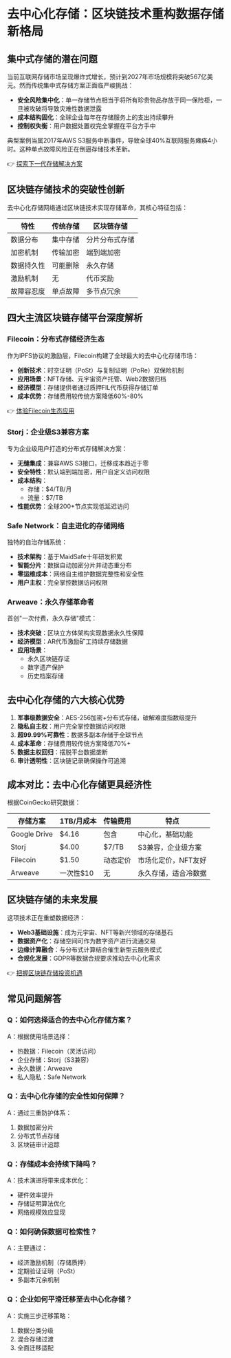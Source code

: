 # 去中心化存储：区块链技术重构数据存储新格局

## 集中式存储的潜在问题

当前互联网存储市场呈现爆炸式增长，预计到2027年市场规模将突破567亿美元。然而传统集中式存储方案正面临严峻挑战：

- **安全风险集中化**：单一存储节点相当于将所有珍贵物品存放于同一保险柜，一旦被攻破将导致灾难性数据泄露
- **成本结构固化**：全球企业每年在存储服务上的支出持续攀升
- **控制权失衡**：用户数据处置权完全掌握在平台方手中

典型案例当属2017年AWS S3服务中断事件，导致全球40%互联网服务瘫痪4小时。这种单点故障风险正在倒逼存储技术革新。

👉 [探索下一代存储解决方案](https://bit.ly/okx_welcome)

## 区块链存储技术的突破性创新

去中心化存储网络通过区块链技术实现存储革命，其核心特征包括：

| 特性            | 传统存储       | 区块链存储       |
|-----------------|----------------|------------------|
| 数据分布        | 集中存储       | 分片分布式存储   |
| 加密机制        | 传输加密       | 端到端加密       |
| 数据持久性      | 可能删除       | 永久存储         |
| 激励机制        | 无             | 代币奖励         |
| 故障容忍度      | 单点故障       | 多节点冗余       |

## 四大主流区块链存储平台深度解析

### Filecoin：分布式存储经济生态

作为IPFS协议的激励层，Filecoin构建了全球最大的去中心化存储市场：

- **创新技术**：时空证明（PoSt）与复制证明（PoRe）双保险机制
- **应用场景**：NFT存储、元宇宙资产托管、Web2数据归档
- **经济模型**：存储提供者通过质押FIL代币获得存储订单
- **成本优势**：存储费用较传统方案降低60%-80%

👉 [体验Filecoin生态应用](https://bit.ly/okx_welcome)

### Storj：企业级S3兼容方案

专为企业级用户打造的分布式存储解决方案：

- **无缝集成**：兼容AWS S3接口，迁移成本趋近于零
- **安全特性**：默认端到端加密，用户自定义访问权限
- **成本结构**：
  - 存储：$4/TB/月
  - 流量：$7/TB
- **性能优势**：全球200+节点实现低延迟访问

### Safe Network：自主进化的存储网络

独特的自治存储系统：

- **技术架构**：基于MaidSafe十年研发积累
- **智能分片**：数据自动加密分片并动态重分布
- **零运维成本**：网络自主维护数据完整性和安全性
- **用户主权**：完全掌控数据访问权限

### Arweave：永久存储革命者

首创"一次付费，永久存储"模式：

- **技术突破**：区块立方体架构实现数据永久性保障
- **经济模型**：AR代币激励矿工持续存储数据
- **应用场景**：
  - 永久区块链存证
  - 数字遗产保护
  - 历史档案存储

## 去中心化存储的六大核心优势

1. **军事级数据安全**：AES-256加密+分布式存储，破解难度指数级提升
2. **隐私自主权**：用户完全掌控数据访问权限
3. **超99.99%可靠性**：数据多副本存储于全球节点
4. **成本革命**：存储费用较传统方案降低70%+
5. **数据主权回归**：摆脱平台数据垄断
6. **审计透明性**：区块链记录确保操作可追溯

## 成本对比：去中心化存储更具经济性

根据CoinGecko研究数据：

| 存储方案       | 1TB/月成本 | 传输费用 | 特点                      |
|----------------|------------|----------|---------------------------|
| Google Drive   | $4.16      | 包含      | 中心化，基础功能          |
| Storj          | $4.00      | $7/TB     | S3兼容，企业级方案        |
| Filecoin       | $1.50      | 动态定价  | 市场化定价，NFT友好       |
| Arweave        | 一次性$10  | 无        | 永久存储，适合冷数据      |

## 区块链存储的未来发展

这项技术正在重塑数据经济：

- **Web3基础设施**：成为元宇宙、NFT等新兴领域的存储基石
- **数据资产化**：存储空间可作为数字资产进行流通交易
- **边缘计算融合**：与分布式计算结合催生新型云服务模式
- **合规化发展**：GDPR等数据合规要求推动去中心化需求

👉 [把握区块链存储投资机遇](https://bit.ly/okx_welcome)

## 常见问题解答

### Q：如何选择适合的去中心化存储方案？
A：根据使用场景选择：
- 热数据：Filecoin（灵活访问）
- 企业存储：Storj（S3兼容）
- 永久数据：Arweave
- 私人隐私：Safe Network

### Q：去中心化存储的安全性如何保障？
A：通过三重防护体系：
1. 数据加密分片
2. 分布式节点存储
3. 区块链审计追踪

### Q：存储成本会持续下降吗？
A：技术演进将带来成本优化：
- 硬件效率提升
- 存储证明算法优化
- 网络规模效应显现

### Q：如何确保数据可检索性？
A：主要通过：
- 经济激励机制（存储质押）
- 定期验证证明（PoSt）
- 多副本冗余机制

### Q：企业如何平滑迁移至去中心化存储？
A：实施三步迁移策略：
1. 数据分类分级
2. 混合存储过渡
3. 全面迁移适配